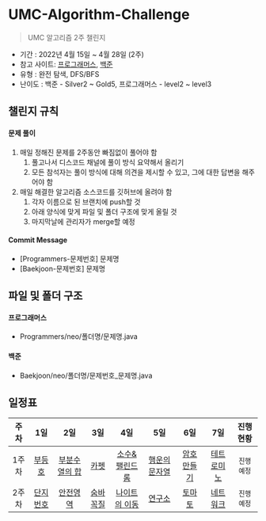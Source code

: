 # UMC-Algorithm-Challenge

> UMC 알고리즘 2주 챌린지

- 기간 : 2022년 4월 15일 ~ 4월 28일 (2주)
- 참고 사이트: [프로그래머스](https://programmers.co.kr/learn/challenges), [백준](https://www.acmicpc.net/)
- 유형 : 완전 탐색, DFS/BFS
- 난이도 : 백준 - Silver2 ~ Gold5, 프로그래머스 - level2 ~ level3

## 챌린지 규칙

#### 문제 풀이

1. 매일 정해진 문제를 2주동안 빠짐없이 풀어야 함
    1. 풀고나서 디스코드 채널에 풀이 방식 요약해서 올리기
    2. 모든 참석자는 풀이 방식에 대해 의견을 제시할 수 있고, 그에 대한 답변을 해주어야 함
2. 매일 해결한 알고리즘 소스코드를 깃허브에 올려야 함
    1. 각자 이름으로 된 브랜치에 push할 것
    2. 아래 양식에 맞게 파일 및 폴더 구조에 맞게 올릴 것
    3. 마지막날에 관리자가 merge할 예정

#### Commit Message
- [Programmers-문제번호] 문제명
- [Baekjoon-문제번호] 문제명

## 파일 및 폴더 구조

#### 프로그래머스
- Programmers/neo/폴더명/문제명.java

#### 백준
- Baekjoon/neo/폴더명/문제번호_문제명.java

## 일정표

| **주차** | **1일**                                                   | **2일**                                                   | **3일**                                                   | **4일**                                                   | **5일**                                                   | **6일**                                                   | **7일**                                                   | **진행 현황** |
| :---------: | :--------------------: | :--------------------: | :--------------------: | :--------------------: | :--------------------: | :--------------------: | :--------------------: | :-------------: |
| 1주차      | [부등호](https://www.acmicpc.net/problem/2529) | [부분수열의 합](https://www.acmicpc.net/problem/1182) | [카펫](https://programmers.co.kr/learn/courses/30/lessons/42842) | [소수&팰린드롬](https://www.acmicpc.net/problem/1747) | [행운의 문자열](https://www.acmicpc.net/problem/1342) | [암호 만들기](https://www.acmicpc.net/problem/1759) | [테트로미노](https://www.acmicpc.net/problem/14500) |`진행 예정`| 
| 2주차      | [단지번호](https://www.acmicpc.net/problem/2667) | [안전영역](https://www.acmicpc.net/problem/2468) | [숨바꼭질](https://www.acmicpc.net/problem/1697) | [나이트의 이동](https://www.acmicpc.net/problem/7562) | [연구소](https://www.acmicpc.net/problem/14502) | [토마토](https://www.acmicpc.net/problem/7576) | [네트워크](https://programmers.co.kr/learn/courses/30/lessons/43162) | `진행 예정`   |            
